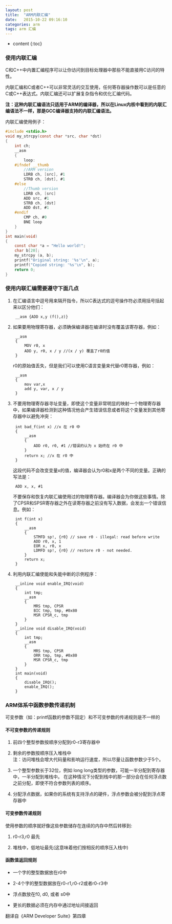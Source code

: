 ```yaml
---
layout: post
title:  "ARM内联汇编"
date:   2015-10-22 09:16:10
categories: arm
tags: arm 汇编
---
```


* content
{:toc}



### 使用内联汇编
C和C++中内置汇编程序可以让你访问到目标处理器中那些不能直接用C访问的特性。   

内联汇编和C或者C++可以非常灵活的交互使用，任何寄存器操作数可以是任意的C或C++表达式。内联汇编还可以扩展复杂指令和优化汇编代码。   

__注：这种内联汇编语法只适用于ARM的编译器，所以在Linux内核中看到的内联汇编语法不一样，那是GCC编译器支持的内联汇编语法。__   

内联汇编使用例子：

```c
#include <stdio.h>
void my_strcpy(const char *src, char *dst)
{
	int ch;
	__asm
	{
		loop:
	#ifndef __thumb
		//ARM version
		LDRB ch, [src], #1
		STRB ch, [dst], #1
	#else
		//Thumb version
		LDRB ch, [src]
		ADD src, #1
		STRB ch, [dst]
		ADD dst, #1
	#endif
		CMP ch, #0
		BNE loop
	}
}
int main(void)
{
	const char *a = "Hello world!";
	char b[20];
	my_strcpy (a, b);
	printf("Original string: '%s'\n", a);
	printf("Copied string: '%s'\n", b);
	return 0;
}
```

### 使用内联汇编需要遵守下面几点

1. 在汇编语言中逗号用来隔开指令，所以C表达式的逗号操作符必须用括号括起来以区分他们：

		__asm {ADD x,y (f(),z)}

2. 如果要用物理寄存器，必须确保编译器在编译时没有覆盖该寄存器，例如：
		
		__asm
		{
			MOV r0, x
			ADD y, r0, x / y //(x / y) 覆盖了r0的值
		}

	r0的原始值丢失，但是我们可以使用C语言变量来代替r0寄存器，例如：

		__asm
		{
			mov var,x
			add y, var, x / y
		}
	
3. 不要用物理寄存器寻址变量，即使这个变量非常明显的映射一个物理寄存器中，如果编译器检测到这种情况他会产生错误信息或者将这个变量发到其他寄存器中以避免冲突：
	
		int bad_f(int x) //x 在 r0 中
		{
			__asm
			{
				ADD r0, r0, #1 //错误的认为 x 始终在 r0 中
			}
			return x; //x 在 r0 中
		}
	
	这段代码不会改变变量x的值，编译器会认为r0和x是两个不同的变量。正确的写法是：
		
		ADD x, x, #1

	不要保存和恢复内联汇编使用过的物理寄存器。编译器会为你做这些事情。除了CPSR和SPSR寄存器之外在读寄存器之前没有写入数据，会发出一个错误信息。例如：

		int f(int x)
		{
			__asm
			{
				STMFD sp!, {r0} // save r0 - illegal: read before write
				ADD r0, x, 1
				EOR x, r0, x
				LDMFD sp!, {r0} // restore r0 - not needed.
			}
			return x;
		}

4. 利用内联汇编使能和失能中断的示例程序：


		__inline void enable_IRQ(void)
		{
			int tmp;
			__asm
			{
				MRS tmp, CPSR
				BIC tmp, tmp, #0x80
				MSR CPSR_c, tmp
			}
		}
		__inline void disable_IRQ(void)
		{
			int tmp;
			__asm
			{
				MRS tmp, CPSR
				ORR tmp, tmp, #0x80
				MSR CPSR_c, tmp
			}
		}
		int main(void)
		{
			disable_IRQ();
			enable_IRQ();
		}

### ARM体系中函数参数传递机制

可变参数（如：printf函数的参数不固定）和不可变参数的传递规则是不一样的   

#### 不可变参数的传递规则
1. 前四个整型参数按顺序分配到r0-r3寄存器中
2. 剩余的参数按顺序压入堆栈中   
	注：访问堆栈会增大代码量和影响运行速度，所以尽量让函数参数少于5个。

3. 一个整型参数长于32位，例如 long long类型的参数，可能一半分配到寄存器中，一半分配到堆栈中。
在这种情况下分配到栈中的那一部分会在任何浮点数之前分配，即使不符合参数列表的顺序。

4. 分配浮点数据，如果你的系统有支持浮点的硬件，浮点参数会被分配到浮点寄存器中

#### 可变参数传递规则

使用参数的顺序就好像这些参数储存在连续的内存中然后转移到:

1. r0-r3,r0 最先

2. 堆栈中，低地址最先(这意味着他们按相反的顺序压入栈中)


#### 函数值返回规则

* 一个字的整型数据放在r0中

* 2-4个字的整型数据放在r0-r1,r0-r2或者r0-r3中

* 浮点数放在f0, d0, 或者 s0中

* 更长的数据必须在内存中通过地址间接返回

翻译自《ARM Developer Suite》第四章
